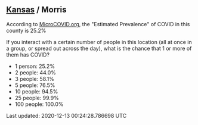 
## [Kansas](/united-states/kansas) / Morris

According to [MicroCOVID.org](http://microcovid.org),
the "Estimated Prevalence" of COVID in this county is 25.2%

If you interact with a certain number of people in this location
(all at once in a group, or spread out across the day), what is the chance that
1 or more of them has COVID?

- 1 person: 25.2%
- 2 people: 44.0%
- 3 people: 58.1%
- 5 people: 76.5%
- 10 people: 94.5%
- 25 people: 99.9%
- 100 people: 100.0%

Last updated: 2020-12-13 00:24:28.786698 UTC

